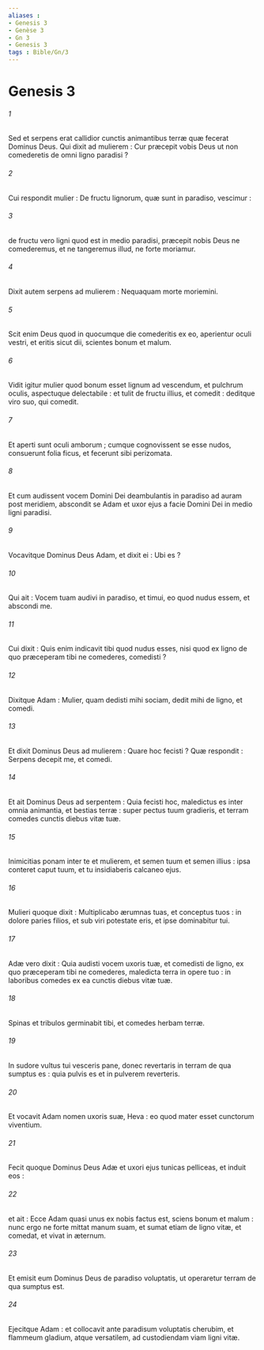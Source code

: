 ```yaml
---
aliases : 
- Genesis 3
- Genèse 3
- Gn 3
- Genesis 3
tags : Bible/Gn/3
---
```


# Genesis 3

###### 1
Sed et serpens erat callidior cunctis animantibus terræ quæ fecerat Dominus Deus. Qui dixit ad mulierem : Cur præcepit vobis Deus ut non comederetis de omni ligno paradisi ?
###### 2
Cui respondit mulier : De fructu lignorum, quæ sunt in paradiso, vescimur :
###### 3
de fructu vero ligni quod est in medio paradisi, præcepit nobis Deus ne comederemus, et ne tangeremus illud, ne forte moriamur.
###### 4
Dixit autem serpens ad mulierem : Nequaquam morte moriemini.
###### 5
Scit enim Deus quod in quocumque die comederitis ex eo, aperientur oculi vestri, et eritis sicut dii, scientes bonum et malum.
###### 6
Vidit igitur mulier quod bonum esset lignum ad vescendum, et pulchrum oculis, aspectuque delectabile : et tulit de fructu illius, et comedit : deditque viro suo, qui comedit.
###### 7
Et aperti sunt oculi amborum ; cumque cognovissent se esse nudos, consuerunt folia ficus, et fecerunt sibi perizomata.
###### 8
Et cum audissent vocem Domini Dei deambulantis in paradiso ad auram post meridiem, abscondit se Adam et uxor ejus a facie Domini Dei in medio ligni paradisi.
###### 9
Vocavitque Dominus Deus Adam, et dixit ei : Ubi es ?
###### 10
Qui ait : Vocem tuam audivi in paradiso, et timui, eo quod nudus essem, et abscondi me.
###### 11
Cui dixit : Quis enim indicavit tibi quod nudus esses, nisi quod ex ligno de quo præceperam tibi ne comederes, comedisti ?
###### 12
Dixitque Adam : Mulier, quam dedisti mihi sociam, dedit mihi de ligno, et comedi.
###### 13
Et dixit Dominus Deus ad mulierem : Quare hoc fecisti ? Quæ respondit : Serpens decepit me, et comedi.
###### 14
Et ait Dominus Deus ad serpentem : Quia fecisti hoc, maledictus es inter omnia animantia, et bestias terræ : super pectus tuum gradieris, et terram comedes cunctis diebus vitæ tuæ.
###### 15
Inimicitias ponam inter te et mulierem, et semen tuum et semen illius : ipsa conteret caput tuum, et tu insidiaberis calcaneo ejus.
###### 16
Mulieri quoque dixit : Multiplicabo ærumnas tuas, et conceptus tuos : in dolore paries filios, et sub viri potestate eris, et ipse dominabitur tui.
###### 17
Adæ vero dixit : Quia audisti vocem uxoris tuæ, et comedisti de ligno, ex quo præceperam tibi ne comederes, maledicta terra in opere tuo : in laboribus comedes ex ea cunctis diebus vitæ tuæ.
###### 18
Spinas et tribulos germinabit tibi, et comedes herbam terræ.
###### 19
In sudore vultus tui vesceris pane, donec revertaris in terram de qua sumptus es : quia pulvis es et in pulverem reverteris.
###### 20
Et vocavit Adam nomen uxoris suæ, Heva : eo quod mater esset cunctorum viventium.
###### 21
Fecit quoque Dominus Deus Adæ et uxori ejus tunicas pelliceas, et induit eos :
###### 22
et ait : Ecce Adam quasi unus ex nobis factus est, sciens bonum et malum : nunc ergo ne forte mittat manum suam, et sumat etiam de ligno vitæ, et comedat, et vivat in æternum.
###### 23
Et emisit eum Dominus Deus de paradiso voluptatis, ut operaretur terram de qua sumptus est.
###### 24
Ejecitque Adam : et collocavit ante paradisum voluptatis cherubim, et flammeum gladium, atque versatilem, ad custodiendam viam ligni vitæ.
